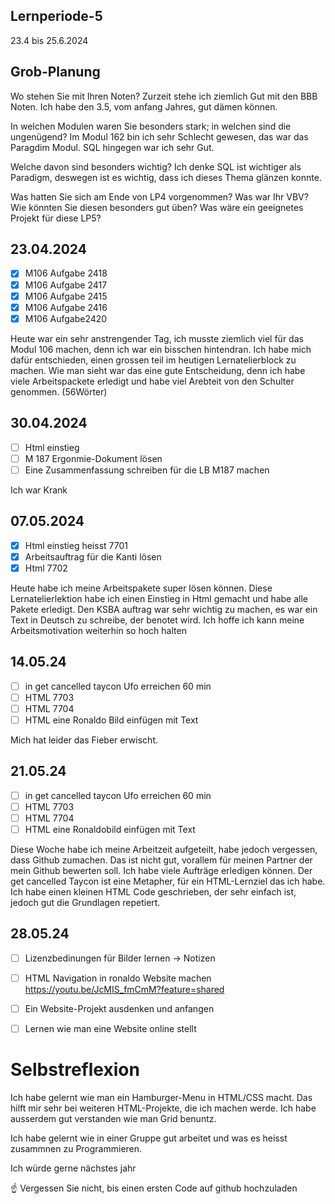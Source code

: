 ## Lernperiode-5

23.4 bis 25.6.2024

## Grob-Planung
Wo stehen Sie mit Ihren Noten? Zurzeit stehe ich ziemlich Gut mit den BBB Noten. Ich habe den 3.5, vom anfang Jahres, gut dämen können. 

In welchen Modulen waren Sie besonders stark; in welchen sind die ungenügend? Im Modul 162 bin ich sehr Schlecht gewesen, das war das Paragdim Modul. SQL hingegen war ich sehr Gut.

Welche davon sind besonders wichtig? Ich denke SQL ist wichtiger als Paradigm, deswegen ist es wichtig, dass ich dieses Thema glänzen konnte. 

Was hatten Sie sich am Ende von LP4 vorgenommen? Was war Ihr VBV? Wie könnten Sie diesen besonders gut üben?
Was wäre ein geeignetes Projekt für diese LP5?
## 23.04.2024
- [x] M106 Aufgabe 2418
- [x] M106 Aufgabe 2417
- [x] M106 Aufgabe 2415
- [x] M106 Aufgabe 2416
- [x] M106 Aufgabe2420

Heute war ein sehr anstrengender Tag, ich musste ziemlich viel für das Modul 106 machen, denn ich war ein bisschen hintendran. Ich habe mich dafür entschieden, einen grossen teil im heutigen Lernatelierblock zu machen. Wie man sieht war das eine gute Entscheidung, denn ich habe viele Arbeitspackete erledigt und habe viel Arebteit von den Schulter genommen. (56Wörter)

## 30.04.2024
- [ ] Html einstieg
- [ ] M 187 Ergonmie-Dokument lösen
- [ ] Eine Zusammenfassung schreiben für die LB M187 machen

Ich war Krank

## 07.05.2024
- [x] Html einstieg heisst 7701
- [x] Arbeitsauftrag für die Kanti lösen
- [x] Html 7702

Heute habe ich meine Arbeitspakete super lösen können. Diese Lernatelierlektion habe ich einen Einstieg in Html gemacht und habe alle Pakete erledigt. Den KSBA auftrag war sehr wichtig zu machen, es war ein Text in Deutsch zu schreibe, der benotet wird. Ich hoffe ich kann meine Arbeitsmotivation weiterhin so hoch halten

## 14.05.24
- [ ] in get cancelled taycon Ufo erreichen 60 min
- [ ] HTML 7703
- [ ] HTML 7704
- [ ] HTML eine Ronaldo Bild einfügen mit Text

Mich hat leider das Fieber erwischt.

## 21.05.24

- [ ] in get cancelled taycon Ufo erreichen 60 min
- [ ] HTML 7703
- [ ] HTML 7704
- [ ] HTML eine Ronaldobild einfügen mit Text

Diese Woche habe ich meine Arbeitzeit aufgeteilt, habe jedoch vergessen, dass Github zumachen. Das ist nicht gut, vorallem für meinen Partner der mein Github bewerten soll. Ich habe viele Aufträge erledigen können. Der get cancelled Taycon ist eine Metapher, für ein HTML-Lernziel das ich habe. Ich habe einen kleinen HTML Code geschrieben, der sehr einfach ist, jedoch gut die Grundlagen repetiert.

## 28.05.24

- [ ] Lizenzbedinungen für Bilder lernen -> Notizen
- [ ] HTML Navigation in ronaldo Website machen https://youtu.be/JcMIS_fmCmM?feature=shared
- [ ] Ein Website-Projekt ausdenken und anfangen
- [ ] Lernen wie man eine Website online stellt



# Selbstreflexion

Ich habe gelernt wie man ein Hamburger-Menu in HTML/CSS macht. Das hilft mir sehr bei weiteren HTML-Projekte, die ich machen werde. Ich habe ausserdem gut verstanden wie man Grid benuntz.

Ich habe gelernt wie in einer Gruppe gut arbeitet und was es heisst zusammnen zu Programmieren.

Ich würde gerne nächstes jahr


☝️ Vergessen Sie nicht, bis einen ersten Code auf github hochzuladen
